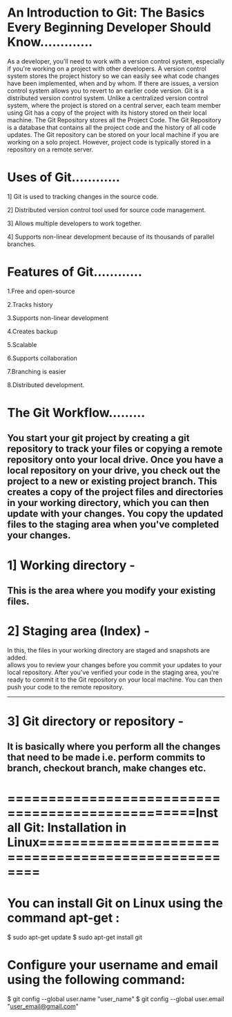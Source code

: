 # An Introduction to Git: The Basics Every Beginning Developer Should Know.............
As a developer, you'll need to work with a version control system, especially if you're working on a project with other developers. 
A version control system stores the project history so we can easily see what code changes have been implemented, when and by whom. 
If there are issues, a version control system allows you to revert to an earlier code version.
Git is a distributed version control system. Unlike a centralized version control system, where the project is stored on a central server, each team member using Git has a copy of the project with its history stored on their local machine.
The Git Repository stores all the Project Code. 
The Git Repository is a database that contains all the project code and the history of all code updates. 
The Git repository can be stored on your local machine if you are working on a solo project. 
However, project code is typically stored in a repository on a remote server.


# Uses of Git............
1] Git is used to tracking changes in the source code.

2] Distributed version control tool used for source code management.

3] Allows multiple developers to work together.

4] Supports non-linear development because of its thousands of parallel branches.



# Features of Git............

1.Free and open-source

2.Tracks history

3.Supports non-linear development

4.Creates backup

5.Scalable

6.Supports collaboration

7.Branching is easier

8.Distributed development.



# The Git Workflow.........
You start your git project by creating a git repository to track your files or copying a remote repository onto your local drive.
Once you have a local repository on your drive, you check out the project to a new or existing project branch. 
This creates a copy of the project files and directories in your working directory, which you can then update with your changes.
You copy the updated files to the staging area when you've completed your changes. 
-----------------------------------------------------------------------------------------------------------------------------------------
# 1] Working directory - 
This is the area where you modify your existing files.
----------------------------------------------------------------------------------------------------------------------------------------
# 2]  Staging area (Index) - 
In this, the files in your working directory are staged and snapshots are added.  
allows you to review your changes before you commit your updates to your local repository.
After you've verified your code in the staging area, you're ready to commit it to the Git repository on your local machine.
You can then push your code to the remote repository.

----------------------------------------------------------------------------------------------------------------------------------------
# 3] Git directory or repository - 
It is basically where you perform all the changes
that need to be made i.e. perform commits to branch, checkout branch, make changes etc.
----------------------------------------------------------------------------------------------------------------------------------------

# =================================================Install Git: Installation in Linux====================================================
# You can install Git on Linux using the command apt-get :
$ sudo apt-get update
$ sudo apt-get install git
# Configure your username and email using the following command:
$ git config --global user.name "user_name"
$ git config --global user.email "user_email@gmail.com"





